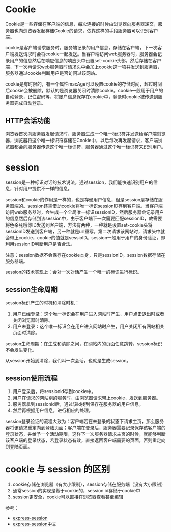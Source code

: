 # Cookie #
Cookie是一些存储在客户端的信息，每次连接的时候由浏览器向服务器递交，服务器也向浏览器发起存储Cookie的请求，依靠这样的手段服务器可以识别客户端。

cookie是客户端请求服务时，服务端记录的用户信息，存储在客户端，下一次客户端发送请求时会将cookie一起发送。当客户端访问web服务器时，服务器会记录用户的信息然后在响应信息的响应头中设置set-cookie头部，然后存储在客户端，下一次再请求web服务器时请求头中会加上cookie这一项并发送到服务器，服务器通过cookie判断用户是否访问过该网站。

cookie是有时限的，有一个属性maxAge可以设置cookie的存储时间，超过时间后cookie会被删除，默认的是浏览器关闭时清除cookie。cookie一般用于用户的自动登录，记住密码等，将账户信息保存在cookie中，登录时cookie被传送到服务器完成自动登录。

## HTTP会话功能 ##
浏览器首次向服务器发起请求时，服务器生成一个唯一标识符并发送给客户端浏览器，浏览器将这个唯一标识符存储在Cookie中，以后每次再发起请求，客户端浏览器都会向服务器传送这个唯一标识符，服务器通过这个唯一标识符来识别用户。

# session #
session是一种标识对话的技术说法。通过session，我们能快速识别用户的信息，针对用户提供不一样的信息。

session和cookie的作用是一样的，也是存储用户信息，但是session是存储在服务器端的。session还需借助cookie将唯一标识sessionID存到客户端。当客户端访问web服务器时，会生成一个全局唯一标识sessionID，然后服务器会记录用户的信息然后存储到该session中，由于客户端下一次需要匹配sessionID，故需要将色杀死哦你ID发送到客户端，方法有两种，一种就是设置set-cookie头将sessionID发送到客户端，另一种就是url重写。第二次请求该网站时，请求头中就会带上cookie，cookie的值就是sessioID。session一般用于用户的身份验证，即利用sessionID判断用户是否合法。

注意：session数据不会保存在cookie本身，只是sessionID。session数据存储在服务器端。

session的技术实现上：会对一次对话产生一个唯一的标识进行标识。

## session生命周期 ##
session标识产生的时机和清除时机：

1. 用户已经登录：这个唯一标识会在用户进入网站时产生，用户点击退出时或者关闭浏览器时清除。
2. 用户未登录：这个唯一标识会在用户进入网站时产生，用户关闭所有网站相关页面时清除。

session生命周期：在生成和清除之间，在网站内的页面任意跳转，session标识不会发生变化。

从session开始到清除，我们叫一次会话，也就是生成session。

## session使用流程 ##
1. 用户登录后，将sessionid存到cookie中。
2. 用户在请求的网站别的服务时，由浏览器请求带上cookie，发送到服务器。
3. 服务器拿到sessionid后，通过该id找到保存在服务器的用户信息。
4. 然后再根据用户信息，进行相应的处理。

session登录验证的流程大致为：客户端若在未登录的状态下请求主页，那么服务器将该请求重定向到登陆页面；客户端在登录后，服务器需要记录保存该客户端的登录状态，并给予一个活动期限，这样下一次服务器请求主页的时候，就能够判断该客户端的登录状态，若登录状态有效，直接返回客户端需要的页面，否则重定向到登陆页面。


# cookie 与 session 的区别 #
1. cookie存储在浏览器（有大小限制），session存储在服务端（没有大小限制）
2. 通常session的实现是基于cookie的，session id存储于cookie中
3. session更安全，cookie可以直接在浏览器查看甚至编辑

参考：

- [express-session](https://www.npmjs.com/package/express-session)
- [express-session中文](https://blog.csdn.net/liangklfang/article/details/50998959)